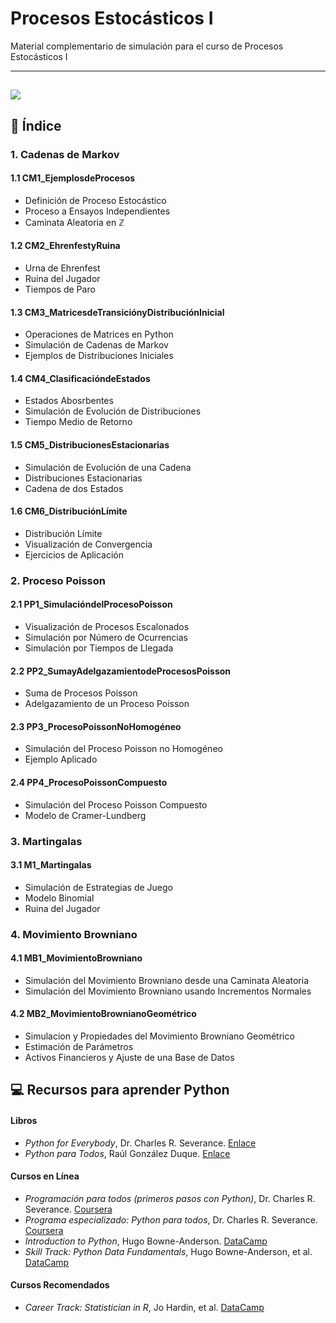 # Procesos Estocásticos I

Material complementario de simulación para el curso de Procesos Estocásticos I

---
![](https://media.tenor.com/_DKcSyv08fEAAAAM/movimento-browniano.gif)
---

## 📂 Índice

### 1. Cadenas de Markov
#### 1.1 CM1_EjemplosdeProcesos
* Definición de Proceso Estocástico
* Proceso a Ensayos Independientes
* Caminata Aleatoria en $\mathbb{Z}$
#### 1.2 CM2_EhrenfestyRuina
* Urna de Ehrenfest
* Ruina del Jugador
* Tiempos de Paro
#### 1.3 CM3_MatricesdeTransiciónyDistribuciónInicial
* Operaciones de Matrices en Python
* Simulación de Cadenas de Markov
* Ejemplos de Distribuciones Iniciales
#### 1.4 CM4_ClasificacióndeEstados
* Estados Abosrbentes
* Simulación de Evolución de Distribuciones
* Tiempo Medio de Retorno
#### 1.5 CM5_DistribucionesEstacionarias
* Simulación de Evolución de una Cadena
* Distribuciones Estacionarias
* Cadena de dos Estados
#### 1.6 CM6_DistribuciónLímite
* Distribución Límite
* Visualización de Convergencia
* Ejercicios de Aplicación

### 2. Proceso Poisson
#### 2.1 PP1_SimulacióndelProcesoPoisson
* Visualización de Procesos Escalonados
* Simulación por Número de Ocurrencias
* Simulación por Tiempos de Llegada
#### 2.2 PP2_SumayAdelgazamientodeProcesosPoisson
* Suma de Procesos Poisson
* Adelgazamiento de un Proceso Poisson
#### 2.3 PP3_ProcesoPoissonNoHomogéneo
* Simulación del Proceso Poisson no Homogéneo
* Ejemplo Aplicado
#### 2.4 PP4_ProcesoPoissonCompuesto
* Simulación del Proceso Poisson Compuesto
* Modelo de Cramer-Lundberg

### 3. Martingalas
#### 3.1 M1_Martingalas
* Simulación de Estrategias de Juego
* Modelo Binomial
* Ruina del Jugador

### 4. Movimiento Browniano
#### 4.1 MB1_MovimientoBrowniano
* Simulación del Movimiento Browniano desde una Caminata Aleatoria
* Simulación del Movimiento Browniano usando Incrementos Normales
#### 4.2 MB2_MovimientoBrownianoGeométrico
* Simulacion y Propiedades del Movimiento Browniano Geométrico
* Estimación de Parámetros
* Activos Financieros y Ajuste de una Base de Datos

## 💻 Recursos para aprender Python

#### Libros
* *Python for Everybody*, Dr. Charles R. Severance. [Enlace](https://do1.dr-chuck.com/pythonlearn/EN_us/pythonlearn.pdf)
* *Python para Todos*, Raúl González Duque. [Enlace](https://persoal.citius.usc.es/eva.cernadas/informaticaparacientificos/material/libros/Python%20para%20todos.pdf)

#### Cursos en Línea
* *Programación para todos (primeros pasos con Python)*, Dr. Charles R. Severance. [Coursera](https://www.coursera.org/learn/python?specialization=python)
* *Programa especializado: Python para todos*, Dr. Charles R. Severance. [Coursera](https://www.coursera.org/specializations/python)
* *Introduction to Python*, Hugo Bowne-Anderson. [DataCamp](https://app.datacamp.com/learn/courses/intro-to-python-for-data-science)
* *Skill Track: Python Data Fundamentals*, Hugo Bowne-Anderson, et al. [DataCamp](https://app.datacamp.com/learn/skill-tracks/python-data-fundamentals)

#### Cursos Recomendados
* *Career Track: Statistician in R*, Jo Hardin, et al. [DataCamp](https://app.datacamp.com/learn/career-tracks/statistician-with-r)






